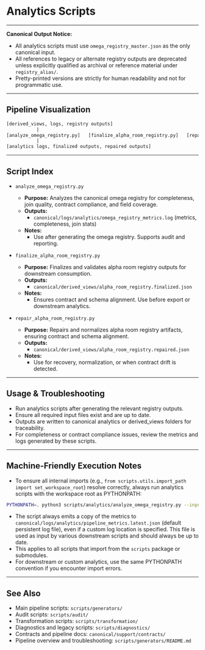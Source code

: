 # Analytics Scripts

---

**Canonical Output Notice:**

- All analytics scripts must use `omega_registry_master.json` as the only canonical input.
- All references to legacy or alternate registry outputs are deprecated unless explicitly qualified as archival or reference material under `registry_alias/`.
- Pretty-printed versions are strictly for human readability and not for programmatic use.

---

## Pipeline Visualization

```txt
[derived_views, logs, registry outputs]
           |
[analyze_omega_registry.py]   [finalize_alpha_room_registry.py]   [repair_alpha_room_registry.py]
           |
[analytics logs, finalized outputs, repaired outputs]
```

---

## Script Index

- `analyze_omega_registry.py`
  - **Purpose:** Analyzes the canonical omega registry for completeness, join quality, contract compliance, and field coverage.
  - **Outputs:**
    - `canonical/logs/analytics/omega_registry_metrics.log` (metrics, completeness, join stats)
  - **Notes:**
    - Use after generating the omega registry. Supports audit and reporting.

- `finalize_alpha_room_registry.py`
  - **Purpose:** Finalizes and validates alpha room registry outputs for downstream consumption.
  - **Outputs:**
    - `canonical/derived_views/alpha_room_registry.finalized.json`
  - **Notes:**
    - Ensures contract and schema alignment. Use before export or downstream analytics.

- `repair_alpha_room_registry.py`
  - **Purpose:** Repairs and normalizes alpha room registry artifacts, ensuring contract and schema alignment.
  - **Outputs:**
    - `canonical/derived_views/alpha_room_registry.repaired.json`
  - **Notes:**
    - Use for recovery, normalization, or when contract drift is detected.

---

## Usage & Troubleshooting

- Run analytics scripts after generating the relevant registry outputs.
- Ensure all required input files exist and are up to date.
- Outputs are written to canonical analytics or derived_views folders for traceability.
- For completeness or contract compliance issues, review the metrics and logs generated by these scripts.

---

## Machine-Friendly Execution Notes

- To ensure all internal imports (e.g., `from scripts.utils.import_path import set_workspace_root`) resolve correctly, always run analytics scripts with the workspace root as PYTHONPATH:

```sh
PYTHONPATH=. python3 scripts/analytics/analyze_omega_registry.py --input canonical/omega_registry_master.json --log canonical/logs/analytics/omega_registry_metrics.log
```

- The script always emits a copy of the metrics to `canonical/logs/analytics/pipeline_metrics.latest.json` (default persistent log file), even if a custom log location is specified. This file is used as input by various downstream scripts and should always be up to date.
- This applies to all scripts that import from the `scripts` package or submodules.
- For downstream or custom analytics, use the same PYTHONPATH convention if you encounter import errors.

---

## See Also

- Main pipeline scripts: `scripts/generators/`
- Audit scripts: `scripts/audit/`
- Transformation scripts: `scripts/transformation/`
- Diagnostics and legacy scripts: `scripts/diagnostics/`
- Contracts and pipeline docs: `canonical/support/contracts/`
- Pipeline overview and troubleshooting: `scripts/generators/README.md`
